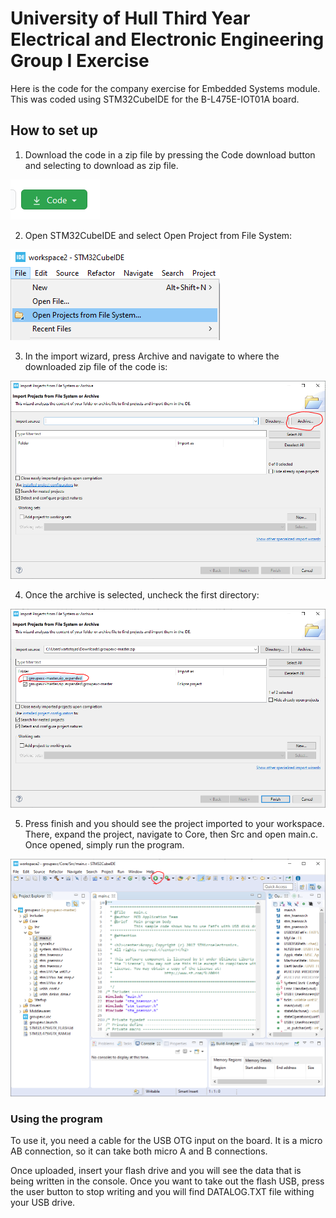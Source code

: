 # University of Hull Third Year Electrical and Electronic Engineering Group I Exercise

Here is the code for the company exercise for Embedded Systems module. This was coded using STM32CubeIDE for the B-L475E-IOT01A board.

## How to set up

1. Download the code in a zip file by pressing the Code download button and selecting to download as zip file.

![](Docs/gitdl.PNG)

2. Open STM32CubeIDE and select Open Project from File System:

![](Docs/opennav.png)

3. In the import wizard, press Archive and navigate to where the downloaded zip file of the code is:

![](Docs/archsel.PNG)

4. Once the archive is selected, uncheck the first directory:

![](Docs/uncheck.PNG)

5. Press finish and you should see the project imported to your workspace. There, expand the project, navigate to Core, then Src and open main.c. Once opened, simply run the program.

![](Docs/run.PNG)

### Using the program

To use it, you need a cable for the USB OTG input on the board. It is a micro AB connection, so it can take both micro A and B connections.

Once uploaded, insert your flash drive and you will see the data that is being written in the console. Once you want to take out the flash USB, press the user button to stop writing and you will find DATALOG.TXT file withing your USB drive.
